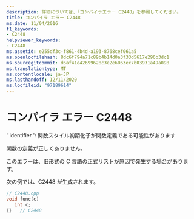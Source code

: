 ```yaml
---
description: 詳細については、「コンパイラエラー C2448」を参照してください。
title: コンパイラ エラー C2448
ms.date: 11/04/2016
f1_keywords:
- C2448
helpviewer_keywords:
- C2448
ms.assetid: e255df3c-f861-4b4d-a193-8768cef061a5
ms.openlocfilehash: 8dc6f794a71c89b4b14d0a3f33d5617e296b3dc1
ms.sourcegitcommit: d6af41e42699628c3e2e6063ec7b03931a49a098
ms.translationtype: MT
ms.contentlocale: ja-JP
ms.lasthandoff: 12/11/2020
ms.locfileid: "97189614"
---
```

# <a name="compiler-error-c2448"></a>コンパイラ エラー C2448

' identifier ': 関数スタイル初期化子が関数定義である可能性があります

関数の定義が正しくありません。

このエラーは、旧形式の C 言語の正式リストが原因で発生する場合があります。

次の例では、C2448 が生成されます。

```cpp
// C2448.cpp
void func(c)
   int c;
{}   // C2448
```
